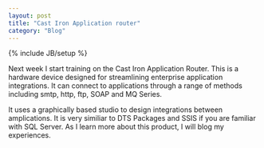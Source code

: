 ```yaml
---
layout: post
title: "Cast Iron Application router"
category: "Blog"
---
```

{% include JB/setup %}

Next week I start training on the Cast Iron Application Router. This is a hardware device designed for streamlining enterprise application integrations. It can connect to applications through a range of methods including smtp, http, ftp, SOAP and MQ Series.

It uses a graphically based studio to design integrations between amplications. It is very similiar to DTS Packages and SSIS if you are familiar with SQL Server. As I learn more about this product, I will blog my experiences.